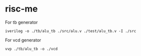 # risc-me

For tb generator <br/> 
```
iverilog -o ./tb/alu_tb ./src/alu.v ./test/alu_tb.v -I ./src 
```

For vcd generator <br/>
```
vvp ./tb/alu_tb -o ./vcd
```